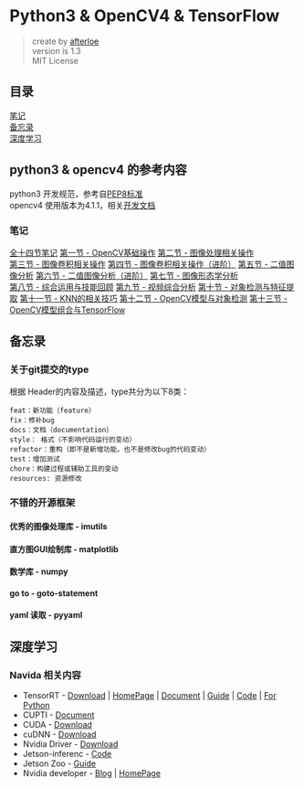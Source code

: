# Python3 & OpenCV4 & TensorFlow

> create by [afterloe](lm6289511@gmail.com)  
> version is 1.3  
> MIT License    

## 目录
<a href="#note">笔记</a>  
<a href="#backup">备忘录</a>  
<a href="#deeplearn">深度学习</a>

## python3 & opencv4 的参考内容
python3 开发规范，参考自[PEP8标准](https://www.cnblogs.com/rrh4869/p/11177785.html)  
opencv4 使用版本为4.1.1，相关[开发文档](https://docs.opencv.org/4.1.1/)

### <a id="note">笔记</a>
[全十四节笔记](./workshops/SUMMARY.md)
[第一节 - OpenCV基础操作](./workshops/1-day/summary.md)
[第二节 - 图像处理相关操作](./workshops/2-day/summary.md)    
[第三节 - 图像卷积相关操作](./workshops/3-day/summary.md)
[第四节 - 图像卷积相关操作（进阶）](./workshops/4-day/summary.md)
[第五节 - 二值图像分析](./workshops/5-day/summary.md)
[第六节 - 二值图像分析（进阶）](./workshops/6-day/summary.md)
[第七节 - 图像形态学分析](./workshops/7-day/summary.md)  
[第八节 - 综合运用与技能回顾](./workshops/8-day/summary.md)
[第九节 - 视频综合分析](./workshops/9-section/summary.md)
[第十节 - 对象检测与特征提取](./workshops/10-section/summary.md)
[第十一节 - KNN的相关技巧](./workshops/11-section/summary.md)
[第十二节 - OpenCV模型与对象检测](./workshops/12-section/summary.md)
[第十三节 - OpenCV模型组合与TensorFlow](./workshops/13-section/summary.md)


## <a name="backup">备忘录</a>

### 关于git提交的type
根据 Header的内容及描述，type共分为以下8类：
```
feat：新功能（feature）
fix：修补bug
docs：文档（documentation）
style： 格式（不影响代码运行的变动）
refactor：重构（即不是新增功能，也不是修改bug的代码变动）
test：增加测试
chore：构建过程或辅助工具的变动
resources: 资源修改
```

### 不错的开源框架
#### 优秀的图像处理库 - imutils
#### 直方图GUI绘制库 - matplotlib
#### 数学库 - numpy
#### go to - goto-statement
#### yaml 读取 - pyyaml

## <a name="deeplearn">深度学习</a>

### Navida 相关内容

* TensorRT - [Download](https://developer.nvidia.com/rdp/form/tensorrt-7-survey)  | [HomePage](https://developer.nvidia.com/tensorrt) | [Document](https://docs.nvidia.com/deeplearning/sdk/tensorrt-archived/index.html) | [Guide](https://docs.nvidia.com/deeplearning/sdk/tensorrt-install-guide/index.html#overview) | [Code](https://github.com/NVIDIA/TensorRT) | [For Python](https://docs.nvidia.com/deeplearning/sdk/tensorrt-developer-guide/index.html#importing_trt_python)
* CUPTI - [Document](https://docs.nvidia.com/cupti/Cupti/index.html)
* CUDA - [Download](https://developer.nvidia.com/cuda-10.1-download-archive-base?target_os=Windows&target_arch=x86_64&target_version=10&target_type=exelocal)
* cuDNN - [Download](https://developer.nvidia.com/rdp/cudnn-download)
* Nvidia Driver - [Download](https://www.nvidia.com/download/index.aspx?lang=en-us)
* Jetson-inferenc - [Code](https://github.com/dusty-nv/jetson-inference)
* Jetson Zoo - [Guide](https://elinux.org/Jetson_Zoo)
* Nvidia developer - [Blog](https://devblogs.nvidia.com/speed-up-inference-tensorrt/) | [HomePage](https://developer.nvidia.com/)
